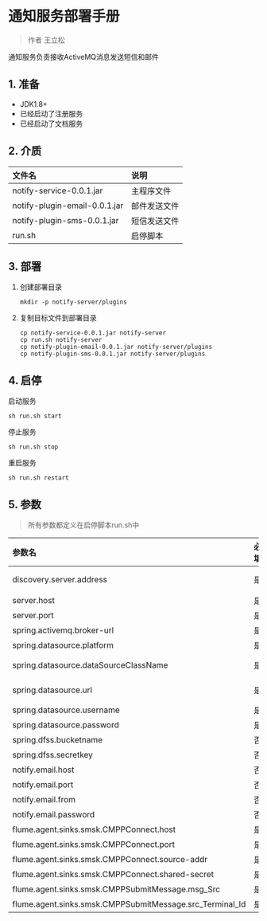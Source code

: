 # 通知服务部署手册

> 作者 王立松

通知服务负责接收ActiveMQ消息发送短信和邮件

## 1. 准备

- JDK1.8+
- 已经启动了注册服务
- 已经启动了文档服务

## 2. 介质

| 文件名                        | 说明         |
| :---------------------------- | :----------- |
| notify-service-0.0.1.jar      | 主程序文件   |
| notify-plugin-email-0.0.1.jar | 邮件发送文件 |
| notify-plugin-sms-0.0.1.jar   | 短信发送文件 |
| run.sh                        | 启停脚本     |

## 3. 部署

1. 创建部署目录

   ```
   mkdir -p notify-server/plugins
   ```

2. 复制目标文件到部署目录

   ```
   cp notify-service-0.0.1.jar notify-server
   cp run.sh notify-server
   cp notify-plugin-email-0.0.1.jar notify-server/plugins
   cp notify-plugin-sms-0.0.1.jar notify-server/plugins
   ```

## 4. 启停

启动服务

```shell
sh run.sh start
```

停止服务

```shell
sh run.sh stop
```

重启服务

```shell
sh run.sh restart
```

## 5. 参数

> 所有参数都定义在启停脚本run.sh中

| 参数名                                                   | 必填 | 说明                                                 |
| :------------------------------------------------------- | :--- | :--------------------------------------------------- |
| discovery.server.address                                 | 是   | 注册服务的地址，当集群模式时配置多个地址逗号分隔     |
| server.host                                              | 是   | 服务绑定IP                                           |
| server.port                                              | 是   | 服务绑定端口                                         |
| spring.activemq.broker-url                               | 是   | 短信邮件消息的ActiveMQ地址                           |
| spring.datasource.platform                               | 是   | 数据库平台类型，例如oracle                           |
| spring.datasource.dataSourceClassName                    | 是   | 数据库JDBC驱动，例如 oracle.jdbc.driver.OracleDriver |
| spring.datasource.url                                    | 是   | 数据库url，例如jdbc:oracle:thin:@127.0.0.1:1521:orcl |
| spring.datasource.username                               | 是   | 数据库用户名                                         |
| spring.datasource.password                               | 是   | 数据库密码                                           |
| spring.dfss.bucketname                                   | 否   | 文档服务桶名称                                       |
| spring.dfss.secretkey                                    | 否   | 文档服务密码                                         |
| notify.email.host                                        | 否   | 发件服务器                                           |
| notify.email.port                                        | 否   | 发件服务器端口                                       |
| notify.email.from                                        | 否   | 发件人账号                                           |
| notify.email.password                                    | 否   | 发件人密码                                           |
| flume.agent.sinks.smsk.CMPPConnect.host                  | 是   | 短信网关地址                                         |
| flume.agent.sinks.smsk.CMPPConnect.port                  | 是   | 短信网关端口                                         |
| flume.agent.sinks.smsk.CMPPConnect.source-addr           | 是   | 短信网关登录ID                                       |
| flume.agent.sinks.smsk.CMPPConnect.shared-secret         | 是   | 短信网关登录密码                                     |
| flume.agent.sinks.smsk.CMPPSubmitMessage.msg_Src         | 是   | 短信网关登录ID                                       |
| flume.agent.sinks.smsk.CMPPSubmitMessage.src_Terminal_Id | 是   | 短信网关服务代码或前缀                               |
